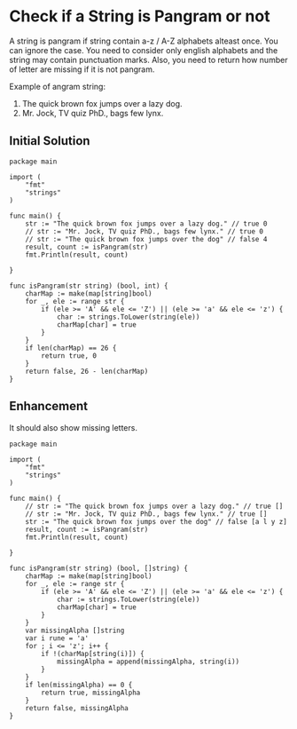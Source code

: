 # Check if a String is Pangram or not

A string is pangram if string contain a-z / A-Z alphabets alteast once. You can ignore the case. You need to consider only english alphabets and the string may contain punctuation marks. Also, you need to return how number of letter are missing if it is not pangram.

Example of angram string: 
1. The quick brown fox jumps over a lazy dog.
2. Mr. Jock, TV quiz PhD., bags few lynx.


## Initial Solution
```
package main

import (
	"fmt"
	"strings"
)

func main() {
	str := "The quick brown fox jumps over a lazy dog." // true 0
	// str := "Mr. Jock, TV quiz PhD., bags few lynx." // true 0
	// str := "The quick brown fox jumps over the dog" // false 4
	result, count := isPangram(str)
	fmt.Println(result, count)

}

func isPangram(str string) (bool, int) {
	charMap := make(map[string]bool)
	for _, ele := range str {
		if (ele >= 'A' && ele <= 'Z') || (ele >= 'a' && ele <= 'z') {
			char := strings.ToLower(string(ele))
			charMap[char] = true
		}
	}
	if len(charMap) == 26 {
		return true, 0
	}
	return false, 26 - len(charMap)
}
```
## Enhancement

It should also show missing letters.

```
package main

import (
	"fmt"
	"strings"
)

func main() {
	// str := "The quick brown fox jumps over a lazy dog." // true []
	// str := "Mr. Jock, TV quiz PhD., bags few lynx." // true []
	str := "The quick brown fox jumps over the dog" // false [a l y z]
	result, count := isPangram(str)
	fmt.Println(result, count)

}

func isPangram(str string) (bool, []string) {
	charMap := make(map[string]bool)
	for _, ele := range str {
		if (ele >= 'A' && ele <= 'Z') || (ele >= 'a' && ele <= 'z') {
			char := strings.ToLower(string(ele))
			charMap[char] = true
		}
	}
	var missingAlpha []string
	var i rune = 'a'
	for ; i <= 'z'; i++ {
		if !(charMap[string(i)]) {
			missingAlpha = append(missingAlpha, string(i))
		}
	}
	if len(missingAlpha) == 0 {
		return true, missingAlpha
	}
	return false, missingAlpha
}
```